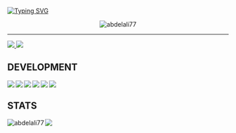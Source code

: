 [![Typing SVG](https://readme-typing-svg.demolab.com?font=Orbitron&size=30&duration=3500&pause=300&color=E20338&center=true&width=435&lines=Hey+I'm+Abdelali;Full+Stack+Developer)](https://git.io/typing-svg)
<p align="center"> <img src="https://komarev.com/ghpvc/?username=abdelali77&label=Profile%20views&color=E20338&style=flat" alt="abdelali77" /> </p>

<hr/>
<a href="https://discord.com/users/665679739549384704">
    <img src="https://img.shields.io/badge/-Discord-000?style=flat&logo=Discord&logoColor=7289da&labelColor=000">
</a>
<a href="mailto:albatross1.off@gmail.com">
    <img src="https://img.shields.io/badge/-Gmail-000?style=flat&logo=Gmail&logoColor=ea4335&labelColor=000"">
</a>

## DEVELOPMENT
<a href="https://skillicons.dev">
    <img align="left" src="https://skillicons.dev/icons?i=js" /> <img align="left" src="https://skillicons.dev/icons?i=nodejs" /> <img align="left" src="https://skillicons.dev/icons?i=ts" /><img align="left" src="https://skillicons.dev/icons?i=c" />
    <img align="left" src="https://skillicons.dev/icons?i=bash" /> <img src="https://skillicons.dev/icons?i=vscode" />
  </a>
  
## STATS
<img align="left" src="https://github-readme-stats.vercel.app/api?username=abdelali77&show_icons=true&hide_title=true&title_color=FFF&bg_color=000&icon_color=FFF&text_color=E20338&border_radius=10&hide_border=true" alt="abdelali77" />
<img align="left" src="https://github-readme-stats.vercel.app/api/top-langs/?username=abdelali77&langs_count=8&bg_color=000&icon_color=FFF&border_radius=10&hide_border=true&text_color=8d99ae&hide_title=true" />
